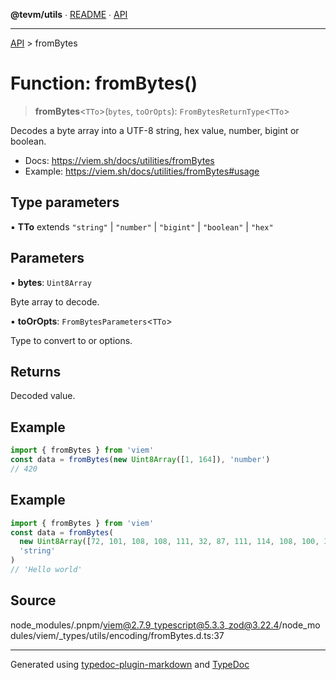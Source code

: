 **@tevm/utils** ∙ [README](../README.md) ∙ [API](../API.md)

***

[API](../API.md) > fromBytes

# Function: fromBytes()

> **fromBytes**\<`TTo`\>(`bytes`, `toOrOpts`): `FromBytesReturnType`\<`TTo`\>

Decodes a byte array into a UTF-8 string, hex value, number, bigint or boolean.

- Docs: https://viem.sh/docs/utilities/fromBytes
- Example: https://viem.sh/docs/utilities/fromBytes#usage

## Type parameters

▪ **TTo** extends `"string"` \| `"number"` \| `"bigint"` \| `"boolean"` \| `"hex"`

## Parameters

▪ **bytes**: `Uint8Array`

Byte array to decode.

▪ **toOrOpts**: `FromBytesParameters`\<`TTo`\>

Type to convert to or options.

## Returns

Decoded value.

## Example

```ts
import { fromBytes } from 'viem'
const data = fromBytes(new Uint8Array([1, 164]), 'number')
// 420
```

## Example

```ts
import { fromBytes } from 'viem'
const data = fromBytes(
  new Uint8Array([72, 101, 108, 108, 111, 32, 87, 111, 114, 108, 100, 33]),
  'string'
)
// 'Hello world'
```

## Source

node\_modules/.pnpm/viem@2.7.9\_typescript@5.3.3\_zod@3.22.4/node\_modules/viem/\_types/utils/encoding/fromBytes.d.ts:37

***
Generated using [typedoc-plugin-markdown](https://www.npmjs.com/package/typedoc-plugin-markdown) and [TypeDoc](https://typedoc.org/)
